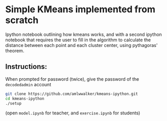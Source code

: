 # Simple KMeans implemented from scratch

Ipython notebook outlining how kmeans works, and with a second ipython notebook that requires the user to fill in the algorithm to calculate the distance between each point and each cluster center, using pythagoras' theorem.

## Instructions:
When prompted for password (twice), give the password of the `decodedadmin` account

```bash
git clone https://github.com/amlwwalker/kmeans-ipython.git
cd kmeans-ipython
./setup
```

(open `model.ipynb` for teacher, and `exercise.ipynb` for students)
